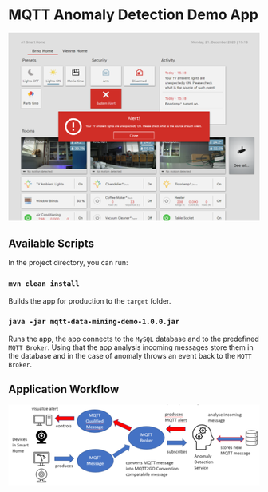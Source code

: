 # MQTT Anomaly Detection Demo App

![Anomaly Detection](alert.PNG)

## Available Scripts
In the project directory, you can run:

### `mvn clean install`
Builds the app for production to the `target` folder.<br />

### `java -jar mqtt-data-mining-demo-1.0.0.jar`

Runs the app, the app connects to the `MySQL` database and to the predefined `MQTT Broker`. Using that the app analysis incoming messages store them in the database and in the case of anomaly throws an event back to the `MQTT Broker`.

## Application Workflow

![Application Workflow](applicationWorkflow.PNG)
